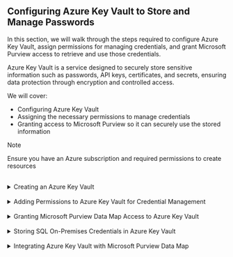 ## Configuring Azure Key Vault to Store and Manage Passwords

In this section, we will walk through the steps required to configure Azure Key Vault, assign permissions for managing credentials, and grant Microsoft Purview access to retrieve and use those credentials.

Azure Key Vault is a service designed to securely store sensitive information such as passwords, API keys, certificates, and secrets, ensuring data protection through encryption and controlled access.

We will cover:

- Configuring Azure Key Vault
- Assigning the necessary permissions to manage credentials
- Granting access to Microsoft Purview so it can securely use the stored information

>[!NOTE]
> Ensure you have an Azure subscription and required permissions to create resources

<br>

<details>
<summary>Creating an Azure Key Vault</summary>

In general the steps are:
1. Go to the Azure Portal.
2. Search for Key Vaults and click Create.
3. Fill in the necessary details:
   - Subscription: Select your subscription.
   - Resource Group: Choose an existing one or create a new one.
   - Key Vault Name: Provide a unique name.
   - Region: Select your region.
4. Click Review + Create, and after validation, click Create.

You can see the images below to drive to you through the process. 

![image](https://github.com/user-attachments/assets/8e61d13a-742f-4d92-94e4-37fde8c5bba7)

![image](https://github.com/user-attachments/assets/fc41c77a-149f-490a-b62c-5d8ea33425c5)

![image](https://github.com/user-attachments/assets/7b3739b2-02ae-44f3-befa-074edcb224fa)

![image](https://github.com/user-attachments/assets/7bb432a3-db90-4630-b977-769509b3dbad)

![image](https://github.com/user-attachments/assets/6af97abb-eb6d-4d65-846c-f7aecd26a23d)

![image](https://github.com/user-attachments/assets/ff67f99a-a2dd-4b91-92e8-cf8b61fbb33a)

![image](https://github.com/user-attachments/assets/61ba0767-d879-4789-9650-1d59f81559b9)

![image](https://github.com/user-attachments/assets/27f44682-e57d-41cf-8c15-c15db26cc844)

![image](https://github.com/user-attachments/assets/01d955e7-b370-4fcc-8c0f-90fab8fb0dda)

![image](https://github.com/user-attachments/assets/a6570a1e-e761-4ed8-8120-96d954e98685)

</details>

<br>

<details>
<summary>Adding Permissions to Azure Key Vault for Credential Management</summary>
  
![image](https://github.com/user-attachments/assets/c342f048-88d9-4e5b-8c42-4ba07154d9e6)

![image](https://github.com/user-attachments/assets/6520a378-d8b6-4547-855b-801b61f2c7bb)

![image](https://github.com/user-attachments/assets/06a5bc8f-9ea3-4e15-a57d-b0e4d117c11d)

![image](https://github.com/user-attachments/assets/0f48afb6-4fb7-4ae0-9982-5911b2f48a71)

![image](https://github.com/user-attachments/assets/d0525a29-c52c-40cd-a26c-e2d9908d3aa3)

![image](https://github.com/user-attachments/assets/ac3f3895-4e71-46c1-b6b4-cf501718fb97)

</details>

<br>

<details>
<summary>Granting Microsoft Purview Data Map Access to Azure Key Vault</summary>

![image](https://github.com/user-attachments/assets/d0a243bf-98e6-4b3f-841e-ba705d47e4de)

![image](https://github.com/user-attachments/assets/42eb76fb-3362-4f4b-a261-82cb007265d9)

![image](https://github.com/user-attachments/assets/5300f4f8-0916-440a-887f-e3e8b1f6c504)

![image](https://github.com/user-attachments/assets/a9b8ab88-7ed1-4daf-bda1-33c8c8140e26)

![image](https://github.com/user-attachments/assets/4ae4e801-f95d-4d31-8551-52748061f750)

![image](https://github.com/user-attachments/assets/f3d4a3e9-d540-467f-9cec-65a6d5be6a9f)

</details>

<br>

<details>
<summary>Storing SQL On-Premises Credentials in Azure Key Vault</summary>

![image](https://github.com/user-attachments/assets/6dfee81b-b4f6-48a2-aa5f-aa999d70b696)

![image](https://github.com/user-attachments/assets/4cc42366-086d-4b95-85f1-0db204a9b4c8)

![image](https://github.com/user-attachments/assets/f76021d6-2e4d-4e83-a8a0-46e36af131bf)

![image](https://github.com/user-attachments/assets/bdc83629-44c9-4bcd-a047-212f18a4bd7a)

![image](https://github.com/user-attachments/assets/e1c1f140-63d2-4c2b-91b9-2a27698a8f2c)

</details>

<br>

<details>
<summary>Integrating Azure Key Vault with Microsoft Purview Data Map</summary>

![image](https://github.com/user-attachments/assets/8476e0d6-f4c3-4cfe-8aab-3a6701687444)

![image](https://github.com/user-attachments/assets/34e684b6-bbc0-4c21-9632-102fbf03c8b4)

![image](https://github.com/user-attachments/assets/f9598588-f71c-4d86-a98f-a568609de7a4)

![image](https://github.com/user-attachments/assets/ec80dad1-04bf-4176-b8d1-21a8e9eba8b7)

</details>

<br><br>
